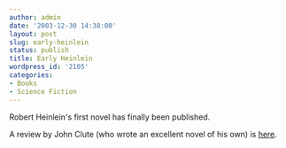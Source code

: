 ```yaml
---
author: admin
date: '2003-12-30 14:38:00'
layout: post
slug: early-heinlein
status: publish
title: Early Heinlein
wordpress_id: '2105'
categories:
- Books
- Science Fiction
---
```

Robert Heinlein's first novel has finally been published.

A review by John Clute (who wrote an excellent novel of his own) is <a href="http://www.scifi.com/sfw/current/excess.html">here</a>.
